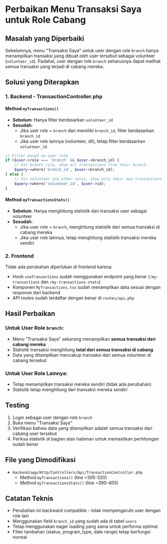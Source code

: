 # Perbaikan Menu Transaksi Saya untuk Role Cabang

## Masalah yang Diperbaiki

Sebelumnya, menu "Transaksi Saya" untuk user dengan role `branch` hanya menampilkan transaksi yang dibuat oleh user tersebut sebagai volunteer (`volunteer_id`). Padahal, user dengan role `branch` seharusnya dapat melihat semua transaksi yang terjadi di cabang mereka.

## Solusi yang Diterapkan

### 1. Backend - TransactionController.php

#### Method `myTransactions()`
- **Sebelum**: Hanya filter berdasarkan `volunteer_id`
- **Sesudah**: 
  - Jika user role = `branch` dan memiliki `branch_id`, filter berdasarkan `branch_id`
  - Jika user role lainnya (volunteer, dll), tetap filter berdasarkan `volunteer_id`

```php
// Filter based on user role
if ($user->role === 'branch' && $user->branch_id) {
    // For branch role, show all transactions from their branch
    $query->where('branch_id', $user->branch_id);
} else {
    // For volunteer and other roles, show only their own transactions
    $query->where('volunteer_id', $user->id);
}
```

#### Method `myTransactionsStats()`
- **Sebelum**: Hanya menghitung statistik dari transaksi user sebagai volunteer
- **Sesudah**: 
  - Jika user role = `branch`, menghitung statistik dari semua transaksi di cabang mereka
  - Jika user role lainnya, tetap menghitung statistik transaksi mereka sendiri

### 2. Frontend

Tidak ada perubahan diperlukan di frontend karena:
- Hook `useTransactions` sudah menggunakan endpoint yang benar (`/my-transactions` dan `/my-transactions-stats`)
- Komponen `MyTransactions.tsx` sudah menampilkan data sesuai dengan response dari backend
- API routes sudah terdaftar dengan benar di `routes/api.php`

## Hasil Perbaikan

### Untuk User Role `branch`:
- Menu "Transaksi Saya" sekarang menampilkan **semua transaksi dari cabang mereka**
- Statistik transaksi menghitung **total dari semua transaksi di cabang**
- Data yang ditampilkan mencakup transaksi dari semua volunteer di cabang tersebut

### Untuk User Role Lainnya:
- Tetap menampilkan transaksi mereka sendiri (tidak ada perubahan)
- Statistik tetap menghitung dari transaksi mereka sendiri

## Testing

1. Login sebagai user dengan role `branch`
2. Buka menu "Transaksi Saya"
3. Verifikasi bahwa data yang ditampilkan adalah semua transaksi dari cabang user tersebut
4. Periksa statistik di bagian atas halaman untuk memastikan perhitungan sudah benar

## File yang Dimodifikasi

- `backend/app/Http/Controllers/Api/TransactionController.php`
  - Method `myTransactions()` (line ~305-320)
  - Method `myTransactionsStats()` (line ~390-405)

## Catatan Teknis

- Perubahan ini backward compatible - tidak mempengaruhi user dengan role lain
- Menggunakan field `branch_id` yang sudah ada di tabel `users`
- Tetap menggunakan eager loading yang sama untuk performa optimal
- Filter tambahan (status, program_type, date range) tetap berfungsi normal
